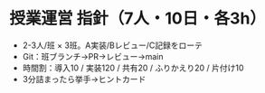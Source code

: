 # 授業運営 指針（7人・10日・各3h）
- 2-3人/班 × 3班。A実装/Bレビュー/C記録をローテ
- Git：班ブランチ→PR→レビュー→main
- 時間割：導入10 / 実装120 / 共有20 / ふりかえり20 / 片付け10
- 3分詰まったら挙手→ヒントカード